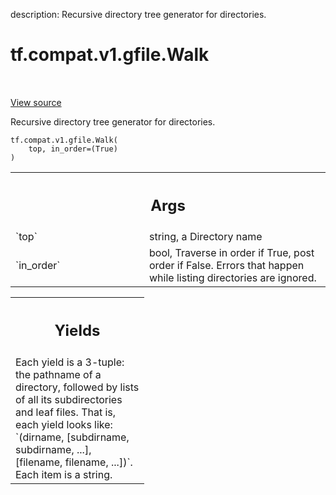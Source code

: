 description: Recursive directory tree generator for directories.

<div itemscope itemtype="http://developers.google.com/ReferenceObject">
<meta itemprop="name" content="tf.compat.v1.gfile.Walk" />
<meta itemprop="path" content="Stable" />
</div>

# tf.compat.v1.gfile.Walk

<!-- Insert buttons and diff -->

<table class="tfo-notebook-buttons tfo-api nocontent" align="left">

</table>

<a target="_blank" href="/code/stable/tensorflow/python/lib/io/file_io.py">View source</a>



Recursive directory tree generator for directories.

<pre class="devsite-click-to-copy prettyprint lang-py tfo-signature-link">
<code>tf.compat.v1.gfile.Walk(
    top, in_order=(True)
)
</code></pre>



<!-- Placeholder for "Used in" -->


<!-- Tabular view -->
 <table class="responsive fixed orange">
<colgroup><col width="214px"><col></colgroup>
<tr><th colspan="2"><h2 class="add-link">Args</h2></th></tr>

<tr>
<td>
`top`
</td>
<td>
string, a Directory name
</td>
</tr><tr>
<td>
`in_order`
</td>
<td>
bool, Traverse in order if True, post order if False.  Errors that
happen while listing directories are ignored.
</td>
</tr>
</table>



<!-- Tabular view -->
 <table class="responsive fixed orange">
<colgroup><col width="214px"><col></colgroup>
<tr><th colspan="2"><h2 class="add-link">Yields</h2></th></tr>
<tr class="alt">
<td colspan="2">
Each yield is a 3-tuple:  the pathname of a directory, followed by lists of
all its subdirectories and leaf files. That is, each yield looks like:
`(dirname, [subdirname, subdirname, ...], [filename, filename, ...])`.
Each item is a string.
</td>
</tr>

</table>

